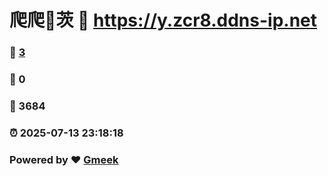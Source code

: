 # 爬爬🔭茨 :link: https://y.zcr8.ddns-ip.net 
### :page_facing_up: [3](https://y.zcr8.ddns-ip.net/tag.html) 
### :speech_balloon: 0 
### :hibiscus: 3684 
### :alarm_clock: 2025-07-13 23:18:18 
### Powered by :heart: [Gmeek](https://github.com/Meekdai/Gmeek)
